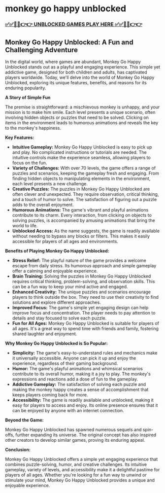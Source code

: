 # monkey go happy unblocked

### [✅✅🔴🔴👉👉 UNBLOCKED GAMES PLAY HERE ✅✅🔴🔴👉👉](https://topstoryindia.com)

## Monkey Go Happy Unblocked: A Fun and Challenging Adventure

In the digital world, where games are abundant, Monkey Go Happy Unblocked stands out as a playful and engaging experience. This simple yet addictive game, designed for both children and adults, has captivated players worldwide. Today, we'll delve into the world of Monkey Go Happy Unblocked, exploring its unique features, benefits, and reasons for its enduring popularity.

**A Story of Simple Fun**

The premise is straightforward: a mischievous monkey is unhappy, and your mission is to make him smile. Each level presents a unique scenario, often involving hidden objects or puzzles that need to be solved. Clicking on items in the environment leads to humorous animations and reveals the key to the monkey's happiness.

**Key Features:**

* **Intuitive Gameplay:** Monkey Go Happy Unblocked is easy to pick up and play.  No complicated instructions or tutorials are needed. The intuitive controls make the experience seamless, allowing players to focus on the fun.
* **Variety of Challenges:** With over 70 levels, the game offers a range of puzzles and scenarios, keeping the gameplay fresh and engaging. From finding hidden objects to manipulating elements in the environment, each level presents a new challenge.
* **Creative Puzzles:** The puzzles in Monkey Go Happy Unblocked are often clever and unexpected. They require observation, critical thinking, and a touch of humor to solve. The satisfaction of figuring out a puzzle adds to the overall enjoyment.
* **Humorous Animations:** The game's vibrant and playful animations contribute to its charm. Every interaction, from clicking on objects to solving puzzles, is accompanied by amusing animations that bring the world to life.
* **Unblocked Access:** As the name suggests, the game is readily available without needing to bypass any blocks or filters. This makes it easily accessible for players of all ages and environments.

**Benefits of Playing Monkey Go Happy Unblocked:**

* **Stress Relief:** The playful nature of the game provides a welcome escape from daily stress. Its humorous approach and simple gameplay offer a calming and enjoyable experience.
* **Brain Training:**  Solving the puzzles in Monkey Go Happy Unblocked requires critical thinking, problem-solving, and observation skills. This can be a fun way to keep your mind active and engaged.
* **Enhanced Creativity:** The unique puzzles and scenarios encourage players to think outside the box. They need to use their creativity to find solutions and explore different approaches.
* **Improved Focus:**  The game's simple yet engaging design can help improve focus and concentration.  The player needs to pay attention to details and stay focused to solve each puzzle.
* **Fun for All Ages:**  Monkey Go Happy Unblocked is suitable for players of all ages. It's a great way to spend time with friends and family, fostering shared laughter and enjoyment.

**Why Monkey Go Happy Unblocked is So Popular:**

* **Simplicity:**  The game's easy-to-understand rules and mechanics make it universally accessible.  Anyone can pick it up and enjoy the experience, regardless of their gaming background.
* **Humor:**  The game's playful animations and whimsical scenarios contribute to its overall humor, making it a joy to play. The monkey's expressions and reactions add a dose of fun to the gameplay.
* **Addictive Gameplay:**  The satisfaction of solving each puzzle and making the monkey happy creates a sense of accomplishment that keeps players coming back for more.
* **Accessibility:**  The game is readily available and unblocked, making it easy for players to access and enjoy. Its online presence ensures that it can be enjoyed by anyone with an internet connection.

**Beyond the Game:**

Monkey Go Happy Unblocked has spawned numerous sequels and spin-offs, further expanding its universe. The original concept has also inspired other creators to develop similar games, proving its enduring appeal.

**Conclusion:**

Monkey Go Happy Unblocked offers a simple yet engaging experience that combines puzzle-solving, humor, and creative challenges. Its intuitive gameplay, variety of levels, and accessibility make it a delightful pastime for players of all ages. Whether you're looking for a fun way to unwind or stimulate your mind, Monkey Go Happy Unblocked provides a unique and enjoyable experience. 
